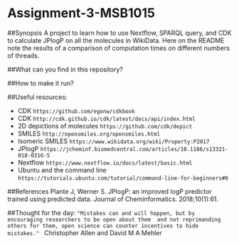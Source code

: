 # Assignment-3-MSB1015
##Synopsis
A project to learn how to use Nextflow, SPARQL query, and CDK to calculate JPlogP on all the molecules in WikiData.
Here on the README note the results of a comparison of computation times on different numbers of threads.

##What can you find in this repository?

##How to make it run?
              
##Useful resources:
- CDK `https://github.com/egonw/cdkbook`
- CDK `http://cdk.github.io/cdk/latest/docs/api/index.html`
- 2D depictions of molecules `https://github.com/cdk/depict`
- SMILES `http://opensmiles.org/opensmiles.html`
- Isomeric SMILES `https://www.wikidata.org/wiki/Property:P2017`
- JPlogP `https://jcheminf.biomedcentral.com/articles/10.1186/s13321-018-0316-5`
- Nextflow `https://www.nextflow.io/docs/latest/basic.html`
- Ubuntu and the command line `https://tutorials.ubuntu.com/tutorial/command-line-for-beginners#0`

##References
Plante J, Werner S. JPlogP: an improved logP predictor trained using predicted data. Journal of Cheminformatics. 2018;10(1):61.

##Thought for the day:
`"Mistakes can and will happen, but by encouraging researchers to be open about them 
and not reprimanding others for them, open science can counter incentives to hide mistakes." `
              Christopher Allen and David M A Mehler
